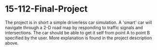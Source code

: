 # 15-112-Final-Project
The project is in short a simple driverless car simulation. A 'smart' car will navigate through a 2-D road map by responding to traffic signals and intersections. The car should be able to get it self from point A to point B specified by the user.
More explanation is found in the project description above.
